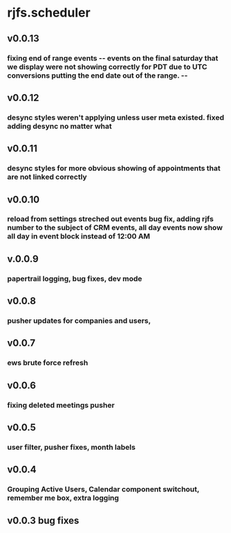 # rjfs.scheduler

## v0.0.13
### fixing end of range events -- events on the final saturday that we display were not showing correctly for PDT due to UTC conversions putting the end date out of the range. --

## v0.0.12
### desync styles weren't applying unless user meta existed. fixed adding desync no matter what

## v0.0.11
### desync styles for more obvious showing of appointments that are not linked correctly

## v0.0.10
### reload from settings streched out events bug fix, adding rjfs number to the subject of CRM events, all day events now show all day in event block instead of 12:00 AM

## v.0.0.9
### papertrail logging, bug fixes, dev mode

## v0.0.8
### pusher updates for companies and users,

## v0.0.7
### ews brute force refresh

## v0.0.6
### fixing deleted meetings pusher

## v0.0.5
### user filter, pusher fixes, month labels

## v0.0.4
### Grouping Active Users, Calendar component switchout, remember me box, extra logging

## v0.0.3 bug fixes
